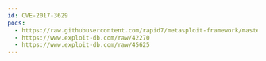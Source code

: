 ```yaml
---
id: CVE-2017-3629
pocs:
  - https://raw.githubusercontent.com/rapid7/metasploit-framework/master/modules/exploits/solaris/local/rsh_stack_clash_priv_esc.rb
  - https://www.exploit-db.com/raw/42270
  - https://www.exploit-db.com/raw/45625
---
```

